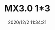 ﻿---
layout: post 
title: MX3.0 1*3
is_home: true
tags: M30
categories: wire-harness
overview: Reference P/N 0574-1
series: M30
part_number: 0490-1
thumb_img: static/202012/490-thumb-20201202193906.jpg
small_img: static/202012/490-20201202193906.jpg
date: 2020/12/2 11:34:21
---



